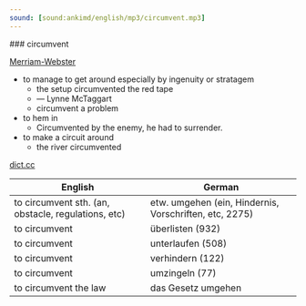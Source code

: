```yaml
---
sound: [sound:ankimd/english/mp3/circumvent.mp3]
---
```


\### circumvent

[Merriam-Webster](https://www.merriam-webster.com/dictionary/circumvent)

- to manage to get around especially by ingenuity or stratagem
    - the setup circumvented the red tape
    - — Lynne McTaggart
    - circumvent a problem
- to hem in
    - Circumvented by the enemy, he had to surrender.
- to make a circuit around
    - the river circumvented

[dict.cc](https://www.dict.cc/circumvent)

| English        | German       |
| -------------- | ------------ |
| to circumvent sth. (an, obstacle, regulations, etc) | etw. umgehen (ein, Hindernis, Vorschriften, etc, 2275) |
| to circumvent | überlisten (932) |
| to circumvent | unterlaufen (508) |
| to circumvent | verhindern (122) |
| to circumvent | umzingeln (77) |
| to circumvent the law | das Gesetz umgehen |
